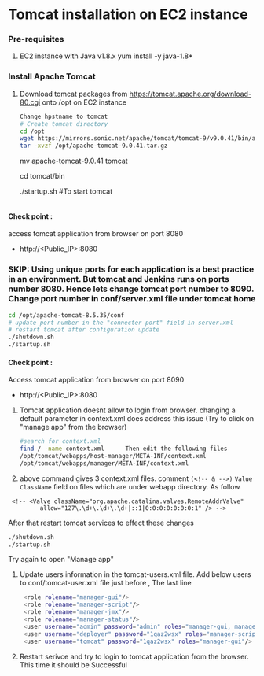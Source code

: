 # Tomcat installation on EC2 instance

### Pre-requisites
1. EC2 instance with Java v1.8.x 
yum install -y java-1.8*

### Install Apache Tomcat
1. Download tomcat packages from  https://tomcat.apache.org/download-80.cgi onto /opt on EC2 instance
   ```sh 
   Change hpstname to tomcat
   # Create tomcat directory
   cd /opt
   wget https://mirrors.sonic.net/apache/tomcat/tomcat-9/v9.0.41/bin/apache-tomcat-9.0.41.tar.gz
   tar -xvzf /opt/apache-tomcat-9.0.41.tar.gz
   ```
   mv apache-tomcat-9.0.41 tomcat
   
   cd tomcat/bin
 
   ./startup.sh     #To start tomcat
   ```
   
  #### Check point :
access tomcat application from browser on port 8080  
 - http://<Public_IP>:8080

### SKIP: Using unique ports for each application is a best practice in an environment. But tomcat and Jenkins runs on ports number 8080. Hence lets change tomcat port number to 8090. Change port number in conf/server.xml file under tomcat home
   ```sh
 cd /opt/apache-tomcat-8.5.35/conf
# update port number in the "connecter port" field in server.xml
# restart tomcat after configuration update
./shutdown.sh
./startup.sh
```

#### Check point :
Access tomcat application from browser on port 8090  
 - http://<Public_IP>:8080

1. Tomcat application doesnt allow to login from browser. changing a default parameter in context.xml does address this issue  (Try to click on "manage app" from the browser)
   ```sh
   #search for context.xml
   find / -name context.xml      Then edit the following files
   /opt/tomcat/webapps/host-manager/META-INF/context.xml
   /opt/tomcat/webapps/manager/META-INF/context.xml
   ```
1. above command gives 3 context.xml files. comment `(<!-- & -->)` `Value ClassName` field on files which are under webapp directory.
As follow
```
 <!-- <Valve className="org.apache.catalina.valves.RemoteAddrValve"
         allow="127\.\d+\.\d+\.\d+|::1|0:0:0:0:0:0:0:1" /> -->
```
After that restart tomcat services to effect these changes
   ```sh 
   ./shutdown.sh
   ./startup.sh
   ```
   
   Try again to open "Manage app"
   
1. Update users information in the tomcat-users.xml file.
Add below users to conf/tomcat-user.xml file just before </tomcat-users> , The last line
   ```sh
	<role rolename="manager-gui"/>
	<role rolename="manager-script"/>
	<role rolename="manager-jmx"/>
	<role rolename="manager-status"/>
	<user username="admin" password="admin" roles="manager-gui, manager-script, manager-jmx, manager-status"/>
	<user username="deployer" password="1qaz2wsx" roles="manager-script"/>
	<user username="tomcat" password="1qaz2wsx" roles="manager-gui"/>
   ```
1. Restart serivce and try to login to tomcat application from the browser. This time it should be Successful

